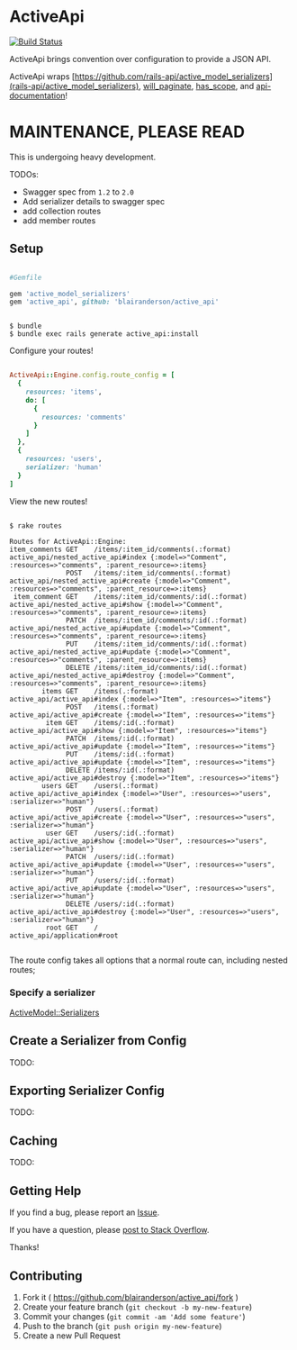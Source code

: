 # ActiveApi

[![Build Status](https://travis-ci.org/blairanderson/active_api.svg)](https://travis-ci.org/blairanderson/active_api)

ActiveApi brings convention over configuration to provide a JSON API.

ActiveApi wraps [https://github.com/rails-api/active_model_serializers](rails-api/active_model_serializers),
[will_paginate](https://github.com/mislav/will_paginate),
[has_scope](https://github.com/plataformatec/has_scope), and [api-documentation](api-documentation)!

# MAINTENANCE, PLEASE READ

This is undergoing heavy development.

TODOs:
- Swagger spec from `1.2` to `2.0`
- Add serializer details to swagger spec
- add collection routes
- add member routes

## Setup

```ruby

#Gemfile

gem 'active_model_serializers'
gem 'active_api', github: 'blairanderson/active_api'

```

```shell

$ bundle
$ bundle exec rails generate active_api:install

````

Configure your routes!


```ruby

ActiveApi::Engine.config.route_config = [
  {
    resources: 'items',
    do: [
      {
        resources: 'comments'
      }
    ]
  },
  {
    resources: 'users',
    serializer: 'human'
  }
]

```

View the new routes!

```shell

$ rake routes

Routes for ActiveApi::Engine:
item_comments GET    /items/:item_id/comments(.:format)     active_api/nested_active_api#index {:model=>"Comment", :resources=>"comments", :parent_resource=>:items}
              POST   /items/:item_id/comments(.:format)     active_api/nested_active_api#create {:model=>"Comment", :resources=>"comments", :parent_resource=>:items}
 item_comment GET    /items/:item_id/comments/:id(.:format) active_api/nested_active_api#show {:model=>"Comment", :resources=>"comments", :parent_resource=>:items}
              PATCH  /items/:item_id/comments/:id(.:format) active_api/nested_active_api#update {:model=>"Comment", :resources=>"comments", :parent_resource=>:items}
              PUT    /items/:item_id/comments/:id(.:format) active_api/nested_active_api#update {:model=>"Comment", :resources=>"comments", :parent_resource=>:items}
              DELETE /items/:item_id/comments/:id(.:format) active_api/nested_active_api#destroy {:model=>"Comment", :resources=>"comments", :parent_resource=>:items}
        items GET    /items(.:format)                       active_api/active_api#index {:model=>"Item", :resources=>"items"}
              POST   /items(.:format)                       active_api/active_api#create {:model=>"Item", :resources=>"items"}
         item GET    /items/:id(.:format)                   active_api/active_api#show {:model=>"Item", :resources=>"items"}
              PATCH  /items/:id(.:format)                   active_api/active_api#update {:model=>"Item", :resources=>"items"}
              PUT    /items/:id(.:format)                   active_api/active_api#update {:model=>"Item", :resources=>"items"}
              DELETE /items/:id(.:format)                   active_api/active_api#destroy {:model=>"Item", :resources=>"items"}
        users GET    /users(.:format)                       active_api/active_api#index {:model=>"User", :resources=>"users", :serializer=>"human"}
              POST   /users(.:format)                       active_api/active_api#create {:model=>"User", :resources=>"users", :serializer=>"human"}
         user GET    /users/:id(.:format)                   active_api/active_api#show {:model=>"User", :resources=>"users", :serializer=>"human"}
              PATCH  /users/:id(.:format)                   active_api/active_api#update {:model=>"User", :resources=>"users", :serializer=>"human"}
              PUT    /users/:id(.:format)                   active_api/active_api#update {:model=>"User", :resources=>"users", :serializer=>"human"}
              DELETE /users/:id(.:format)                   active_api/active_api#destroy {:model=>"User", :resources=>"users", :serializer=>"human"}
         root GET    /                                      active_api/application#root


```
The route config takes all options that a normal route can, including nested routes;


### Specify a serializer

[ActiveModel::Serializers](rails_api/active_model_serializers)


## Create a Serializer from Config

TODO:


## Exporting Serializer Config

TODO:


## Caching

TODO:

## Getting Help

If you find a bug, please report an [Issue](https://github.com/blairanderson/active_api/issues/new).

If you have a question, please [post to Stack Overflow](http://stackoverflow.com/questions/tagged/active-api).

Thanks!

## Contributing

1. Fork it ( https://github.com/blairanderson/active_api/fork )
2. Create your feature branch (`git checkout -b my-new-feature`)
3. Commit your changes (`git commit -am 'Add some feature'`)
4. Push to the branch (`git push origin my-new-feature`)
5. Create a new Pull Request
